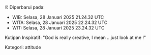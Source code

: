 ⏰ Diperbarui pada:
- WIB: Selasa, 28 Januari 2025 21.24.32 UTC
- WITA: Selasa, 28 Januari 2025 22.24.32 UTC
- WIT: Selasa, 28 Januari 2025 23.24.32 UTC

Kutipan Inspiratif:
"God is really creative, I mean ...just look at me !"


Kategori: attitude

